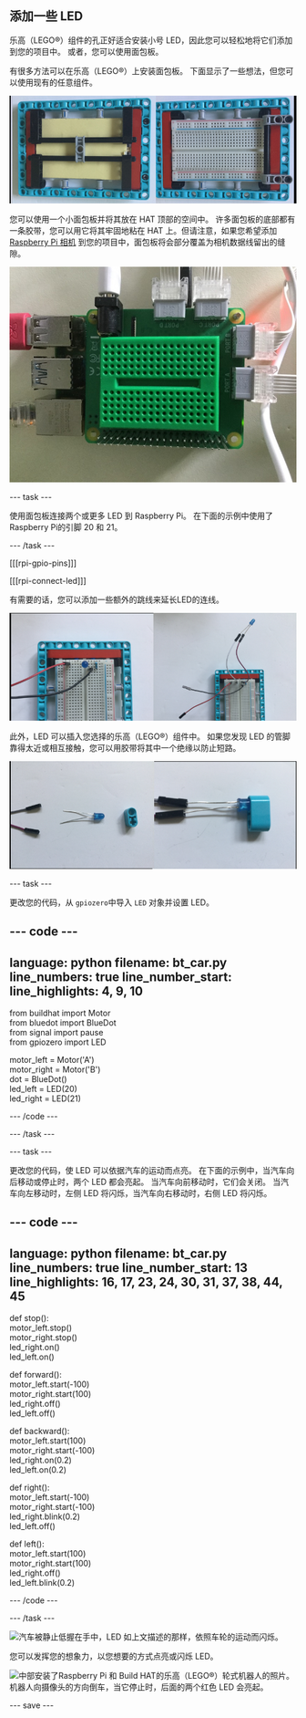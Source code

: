 ## 添加一些 LED

乐高（LEGO®）组件的孔正好适合安装小号 LED，因此您可以轻松地将它们添加到您的项目中。 或者，您可以使用面包板。

有很多方法可以在乐高（LEGO®）上安装面包板。 下面显示了一些想法，但您可以使用现有的任意组件。

![一张安装在乐高（LEGO®）板上的半尺寸面包板的照片。 它由下方的乐高（LEGO®）横梁支撑，夹在两侧的框架之中，以保持用于连接其他组件的顶面自由。](images/big-breadboard.png)

您可以使用一个小面包板并将其放在 HAT 顶部的空间中。 许多面包板的底部都有一条胶带，您可以用它将其牢固地粘在 HAT 上。但请注意，如果您希望添加[Raspberry Pi 相机](https://projects.raspberrypi.org/en/projects/getting-started-with-picamera) 到您的项目中，面包板将会部分覆盖为相机数据线留出的缝隙。

![一张坐在 Build HAT 顶部的绿色迷你面包板的照片。 虽然它非常合适，但它的确遮盖了 HAT 上在桶形接口旁边为相机线预留的缝隙。](images/breadboard_on_hat.jpg)

--- task ---

使用面包板连接两个或更多 LED 到 Raspberry Pi。 在下面的示例中使用了Raspberry Pi的引脚 20 和 21。

--- /task ---

[[[rpi-gpio-pins]]]

[[[rpi-connect-led]]]

有需要的话，您可以添加一些额外的跳线来延长LED的连线。

![连接到面包板的 LED 的两张照片。 左侧的LED 嵌入了面包板本身；右侧的LED则是使用飞线连接。](images/legtolegs2.png)

此外，LED 可以插入您选择的乐高（LEGO®）组件中。 如果您发现 LED 的管脚靠得太近或相互接触，您可以用胶带将其中一个绝缘以防止短路。

![LED插入了乐高（LEGO®）横梁的照片。](images/ledsinlego.png)

--- task ---

更改您的代码，从 `gpiozero`中导入 `LED` 对象并设置 LED。

--- code ---
---
language: python filename: bt_car.py line_numbers: true line_number_start:
line_highlights: 4, 9, 10
---

from buildhat import Motor    
from bluedot import BlueDot    
from signal import pause     
from gpiozero import LED

motor_left = Motor('A')     
motor_right = Motor('B')     
dot = BlueDot()     
led_left = LED(20)     
led_right = LED(21)

--- /code ---

--- /task ---


--- task ---

更改您的代码，使 LED 可以依据汽车的运动而点亮。 在下面的示例中，当汽车向后移动或停止时，两个 LED 都会亮起。 当汽车向前移动时，它们会关闭。 当汽车向左移动时，左侧 LED 将闪烁，当汽车向右移动时，右侧 LED 将闪烁。

--- code ---
---
language: python filename: bt_car.py line_numbers: true line_number_start: 13
line_highlights: 16, 17, 23, 24, 30, 31, 37, 38, 44, 45
---

def stop():    
motor_left.stop()     
motor_right.stop()    
led_right.on()     
led_left.on()


def forward():    
motor_left.start(-100)    
motor_right.start(100)    
led_right.off()    
led_left.off()


def backward():    
motor_left.start(100)    
motor_right.start(-100)    
led_right.on(0.2)    
led_left.on(0.2)


def right():    
motor_left.start(-100)    
motor_right.start(-100)    
led_right.blink(0.2)    
led_left.off()


def left():    
motor_left.start(100)    
motor_right.start(100)    
led_right.off()     
led_left.blink(0.2)

--- /code ---

--- /task ---

![汽车被静止低握在手中，LED 如上文描述的那样，依照车轮的运动而闪烁。](images/led_indicators.gif)

您可以发挥您的想象力，以您想要的方式点亮或闪烁 LED。

![中部安装了Raspberry Pi 和 Build HAT的乐高（LEGO®）轮式机器人的照片。 机器人向摄像头的方向倒车，当它停止时，后面的两个红色 LED 会亮起。](images/brake_lights.gif)

--- save ---
